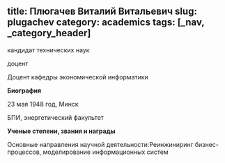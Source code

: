 title: Плюгачев Виталий Витальевич
slug: plugachev
category: academics
tags: [_nav, _category_header]
---

кандидат технических наук

доцент

Доцент кафедры экономической информатики

__Биография__

23 мая 1948 год, Минск

БПИ, энергетический факультет

__Ученые степени, звания и награды__

Основные направления научной деятельности:Реинжиниринг бизнес-процессов, моделирование информационных систем
